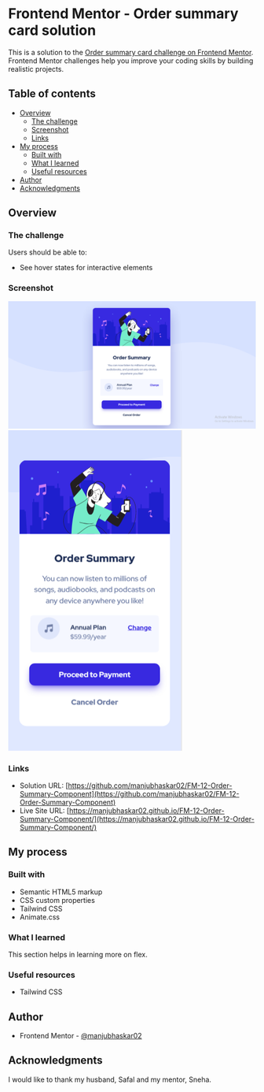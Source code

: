 # Frontend Mentor - Order summary card solution

This is a solution to the [Order summary card challenge on Frontend Mentor](https://www.frontendmentor.io/challenges/order-summary-component-QlPmajDUj). Frontend Mentor challenges help you improve your coding skills by building realistic projects. 

## Table of contents

- [Overview](#overview)
  - [The challenge](#the-challenge)
  - [Screenshot](#screenshot)
  - [Links](#links)
- [My process](#my-process)
  - [Built with](#built-with)
  - [What I learned](#what-i-learned)
  - [Useful resources](#useful-resources)
- [Author](#author)
- [Acknowledgments](#acknowledgments)

## Overview

### The challenge

Users should be able to:

- See hover states for interactive elements

### Screenshot

![desktop-view](./images/desktop-view.png)
![mobile-view](./images/mobile-view.png)


### Links

- Solution URL: [https://github.com/manjubhaskar02/FM-12-Order-Summary-Component](https://github.com/manjubhaskar02/FM-12-Order-Summary-Component)
- Live Site URL: [https://manjubhaskar02.github.io/FM-12-Order-Summary-Component/](https://manjubhaskar02.github.io/FM-12-Order-Summary-Component/)

## My process

### Built with

- Semantic HTML5 markup
- CSS custom properties
- Tailwind CSS
- Animate.css

### What I learned

This section helps in learning more on flex.

### Useful resources

- Tailwind CSS
## Author

- Frontend Mentor - [@manjubhaskar02](https://www.frontendmentor.io/profile/manjubhaskar02)


## Acknowledgments

I would like to thank my husband, Safal and my mentor, Sneha.
